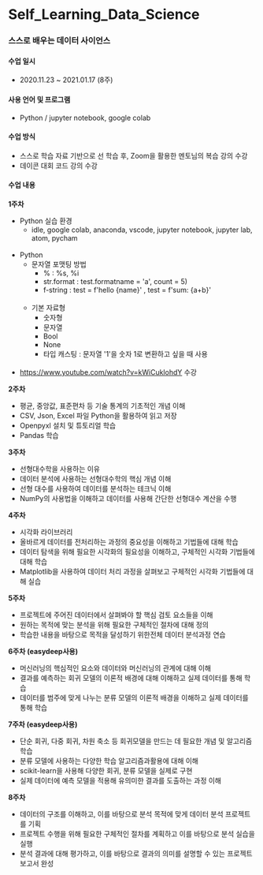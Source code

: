 # Self_Learning_Data_Science

### 스스로 배우는 데이터 사이언스

#### 수업 일시
- 2020.11.23 ~ 2021.01.17 (8주)

#### 사용 언어 및 프로그램 
- Python / jupyter notebook, google colab

#### 수업 방식
- 스스로 학습 자료 기반으로 선 학습 후, Zoom을 활용한 멘토님의 복습 강의 수강
- 데이콘 대회 코드 강의 수강

#### 수업 내용
**1주차**
- Python 실습 환경 
   - idle, google colab, anaconda, vscode, jupyter notebook, jupyter lab, atom, pycham<br><br>
- Python 
   - 문자열 포맷팅 방법
     - % : %s, %i
     - str.format : test.formatname = 'a', count = 5)
     - f-string : test = f'hello {name}' , test = f'sum: {a+b}'<br><br>
   - 기본 자료형
     - 숫자형
     - 문자열
     - Bool
     - None
     - 타입 캐스팅 : 문자열 '1'을 숫자 1로 변환하고 싶을 때 사용<br><br>
- <https://www.youtube.com/watch?v=kWiCuklohdY> 수강


**2주차**
- 평균, 중앙값, 표준편차 등 기술 통계의 기초적인 개념 이해
- CSV, Json, Excel 파일 Python을 활용하여 읽고 저장
- Openpyxl 설치 및 튜토리얼 학습
- Pandas 학습

**3주차**
- 선형대수학을 사용하는 이유
- 데이터 분석에 사용하는 선형대수학의 핵심 개념 이해
- 선형 대수를 사용하여 데이터를 분석하는 테크닉 이해
- NumPy의 사용법을 이해하고 데이터를 사용해 간단한 선형대수 계산을 수행

**4주차**
- 시각화 라이브러리
- 올바르게 데이터를 전처리하는 과정의 중요성을 이해하고 기법들에 대해 학습
- 데이터 탐색을 위해 필요한 시각화의 필요성을 이해하고, 구체적인 시각화 기법들에 대해 학습
- Matplotlib을 사용하여 데이터 처리 과정을 살펴보고 구체적인 시각화 기법들에 대해 실습

**5주차**
- 프로젝트에 주어진 데이터에서 살펴봐야 할 핵심 검토 요소들을 이해
- 원하는 목적에 맞는 분석을 위해 필요한 구체적인 절차에 대해 정의
- 학습한 내용을 바탕으로 목적을 달성하기 위한전체 데이터 분석과정 연습

**6주차 (easydeep사용)**
- 머신러닝의 핵심적인 요소와 데이터와 머신러닝의 관계에 대해 이해
- 결과를 예측하는 회귀 모델의 이론적 배경에 대해 이해하고 실제 데이터를 통해 학습
- 데이터를 범주에 맞게 나누는 분류 모델의 이론적 배경을 이해하고 실제 데이터를 통해 학습

**7주차 (easydeep사용)**
- 단순 회귀, 다중 회귀, 차원 축소 등 회귀모델을 만드는 데 필요한 개념 및 알고리즘 학습
- 분류 모델에 사용하는 다양한 학습 알고리즘과활용에 대해 이해
- scikit-learn을 사용해 다양한 회귀, 분류 모델을 실제로 구현
- 실제 데이터에 예측 모델을 적용해 유의미한 결과를 도출하는 과정 이해

**8주차**
- 데이터의 구조를 이해하고, 이를 바탕으로 분석 목적에 맞게 데이터 분석 프로젝트를 기획
- 프로젝트 수행을 위해 필요한 구체적인 절차를 계획하고 이를 바탕으로 분석 실습을 실행
- 분석 결과에 대해 평가하고, 이를 바탕으로 결과의 의미를 설명할 수 있는 프로젝트 보고서 완성
